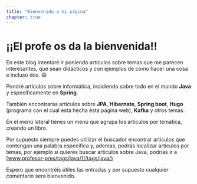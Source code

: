 ```yaml
---
title: "Bienvenido a mi página"
chapter: true
---
```

# ¡¡El profe os da la bienvenida!!

En este blog intentaré ir poniendo artículos sobre temas que me parecen interesantes,  que sean didácticos 
y con ejemplos de cómo hacer una cosa e incluso dos. :smile:

Pondré artículos sobre informática, incidiendo sobre todo en el mundo **Java**  y específicamente en **Spring**.

También encontrarás artículos sobre **JPA**, **Hibernate**, **Spring boot**, **Hugo** (programa con el cual
 está hecha ésta página web), **Kafka** y otros temas.

En el menú lateral tienes un menú que agrupa los articulos por temática, creando un libro.

Por supuesto siempre puedes utilizar el buscador encontrar artículos que contengan una palabra especifica y, ademas, podrás localizar artículos por temas, por ejemplo si quieres buscar artículos sobre Java, podrías ir a [www.profesor-p/es/tags/java/](/tags/java/)

Espero que encontréis útiles las entradas y por supuesto cualquier comentario sera bienvenido.




